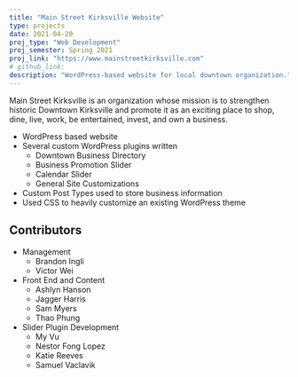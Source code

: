 ```yaml
---
title: "Main Street Kirksville Website"
type: projects
date: 2021-04-20
proj_type: "Web Development"
proj_semester: Spring 2021
proj_link: "https://www.mainstreetkirksville.com"
# github_link:
description: "WordPress-based website for local downtown organization."
---
```


Main Street Kirksville is an organization whose mission is to strengthen historic Downtown Kirksville and promote it as an exciting place to shop, dine, live, work, be entertained, invest, and own a business.

+ WordPress based website
+ Several custom WordPress plugins written
    + Downtown Business Directory
    + Business Promotion Slider
    + Calendar Slider
    + General Site Customizations
+ Custom Post Types used to store business information
+ Used CSS to heavily customize an existing WordPress theme

## Contributors

+ Management
    + Brandon Ingli
    + Victor Wei
+ Front End and Content
    + Ashlyn Hanson
    + Jagger Harris
    + Sam Myers
    + Thao Phung
+ Slider Plugin Development
    + My Vu
    + Nestor Fong Lopez
    + Katie Reeves
    + Samuel Vaclavik